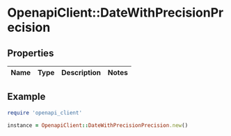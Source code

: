 # OpenapiClient::DateWithPrecisionPrecision

## Properties

| Name | Type | Description | Notes |
| ---- | ---- | ----------- | ----- |

## Example

```ruby
require 'openapi_client'

instance = OpenapiClient::DateWithPrecisionPrecision.new()
```

